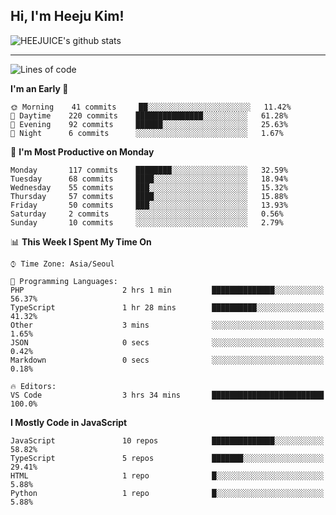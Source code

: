## Hi, I'm Heeju Kim!

![HEEJUICE's github stats](https://github-readme-stats.vercel.app/api?username=HEEJUICE&show_icons=true)

---
<!--START_SECTION:waka-->
![Lines of code](https://img.shields.io/badge/From%20Hello%20World%20I%27ve%20Written-20.7%20million%20lines%20of%20code-blue)

**I'm an Early 🐤** 

```text
🌞 Morning    41 commits     ██░░░░░░░░░░░░░░░░░░░░░░░   11.42% 
🌆 Daytime    220 commits    ███████████████░░░░░░░░░░   61.28% 
🌃 Evening    92 commits     ██████░░░░░░░░░░░░░░░░░░░   25.63% 
🌙 Night      6 commits      ░░░░░░░░░░░░░░░░░░░░░░░░░   1.67%

```
📅 **I'm Most Productive on Monday** 

```text
Monday       117 commits    ████████░░░░░░░░░░░░░░░░░   32.59% 
Tuesday      68 commits     ████░░░░░░░░░░░░░░░░░░░░░   18.94% 
Wednesday    55 commits     ███░░░░░░░░░░░░░░░░░░░░░░   15.32% 
Thursday     57 commits     ████░░░░░░░░░░░░░░░░░░░░░   15.88% 
Friday       50 commits     ███░░░░░░░░░░░░░░░░░░░░░░   13.93% 
Saturday     2 commits      ░░░░░░░░░░░░░░░░░░░░░░░░░   0.56% 
Sunday       10 commits     ░░░░░░░░░░░░░░░░░░░░░░░░░   2.79%

```


📊 **This Week I Spent My Time On** 

```text
⌚︎ Time Zone: Asia/Seoul

💬 Programming Languages: 
PHP                      2 hrs 1 min         ██████████████░░░░░░░░░░░   56.37% 
TypeScript               1 hr 28 mins        ██████████░░░░░░░░░░░░░░░   41.32% 
Other                    3 mins              ░░░░░░░░░░░░░░░░░░░░░░░░░   1.65% 
JSON                     0 secs              ░░░░░░░░░░░░░░░░░░░░░░░░░   0.42% 
Markdown                 0 secs              ░░░░░░░░░░░░░░░░░░░░░░░░░   0.18%

🔥 Editors: 
VS Code                  3 hrs 34 mins       █████████████████████████   100.0%

```

**I Mostly Code in JavaScript** 

```text
JavaScript               10 repos            ██████████████░░░░░░░░░░░   58.82% 
TypeScript               5 repos             ███████░░░░░░░░░░░░░░░░░░   29.41% 
HTML                     1 repo              █░░░░░░░░░░░░░░░░░░░░░░░░   5.88% 
Python                   1 repo              █░░░░░░░░░░░░░░░░░░░░░░░░   5.88%

```



<!--END_SECTION:waka-->
